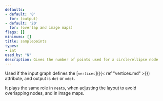 ```yaml
---
defaults:
- default: '8'
  for: (output)
- default: '20'
  for: (overlap and image maps)
flags: []
minimums: []
title: samplepoints
types:
- int
used_by: "N"
description: Gives the number of points used for a circle/ellipse node
---
```


Used if the input graph defines the [`vertices`]({{< ref "vertices.md" >}}) attribute, and
output is `dot` or `xdot`.

It plays the same role in `neato`, when adjusting the layout to avoid
overlapping nodes, and in image maps.
